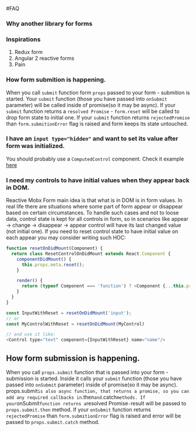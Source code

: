 #FAQ

### Why another library for forms

### Inspirations
1. Redux form
2. Angular 2 reactive forms
3. Pain

### How form submition is happening. 
When you call `submit` function form `props` passed to your form - submition is started. Your `submit` function (those you have passed into `onSubmit` parameter) will be called inside of promise(so it may be async). If your `submit` function returns a `resolved Promise` - `form.reset` will be called to drop form state to initial one. If your `submit` function returns `rejectedPromise` than `form.submitionError` flag is raised and form keeps its state untouched.

### I have an `input type="hidden"` and want to set its value after form was initialized. 
You should probably use a `ComputedControl` component. Check it example [here](/reactive-mobx-form/#/examples/computed-control/ComputedControl)

### I need my controls to have initial values when they appear back in DOM.
Reactive Mobx Form main idea is that what is in DOM is in form values. In real life there are situations where some part of form appear or disappear based on certain circumstances. To handle such cases and not to loose data, control state is kept for all controls in form, so in scenarios like appear -> change -> disappear -> appear control will have its last changed value (not initial one). If you need to reset control state to have initial value on each appear you may consider writing such HOC:

```javascript
function resetOnDidMount(Component) {
  return class ResetControlOnDidMount extends React.Component {
    componentDidMount() {
      this.props.meta.reset();
    }

    render() {
      return (typeof Component === 'function') ? <Component {...this.props} /> : <Component {...this.props.input} />
    }
  }
}

const InputWithReset = resetOnDidMount('input');
// or
const MyControlWithReset = resetOnDidMount(MyControl)

// and use it like:
<Control type="text" component={InputWithReset} name="name"/>
```

## How form submission is happening. 
When you call `props.submit` function that is passed into your form - submission is started. Inside it calls your `submit` function (those you have passed into `onSubmit` parameter) inside of promise(so it may be async).
props.submit` is also async function, that returns a promise, so you can add any required callbacks in `.then` and `.catch` methods.
If your `onSubmit` function returns a `resolved Promise` - `result will be passed to `props.submit.then` method. 
If your `onSubmit` function returns `rejectedPromise` than `form.submitionError` flag is raised and error will be passed to `props.submit.catch` method. 
